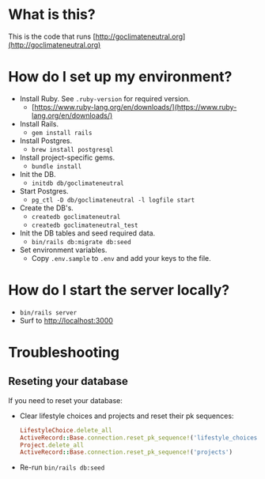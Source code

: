 # What is this?

This is the code that runs [http://goclimateneutral.org](http://goclimateneutral.org)

# How do I set up my environment?

* Install Ruby. See `.ruby-version` for required version.
  * [https://www.ruby-lang.org/en/downloads/](https://www.ruby-lang.org/en/downloads/)
* Install Rails.
  * `gem install rails`
* Install Postgres.
  * `brew install postgresql` 
* Install project-specific gems.
  * `bundle install`  
* Init the DB.
  * `initdb db/goclimateneutral`
* Start Postgres.
  * `pg_ctl -D db/goclimateneutral -l logfile start`
* Create the DB's.
  * `createdb goclimateneutral`
  * `createdb goclimateneutral_test`
* Init the DB tables and seed required data.
  * `bin/rails db:migrate db:seed`
* Set environment variables.
  * Copy `.env.sample` to `.env` and add your keys to the file.

# How do I start the server locally?

* `bin/rails server`
* Surf to [http://localhost:3000](http://localhost:3000)

# Troubleshooting

## Reseting your database

If you need to reset your database:

* Clear lifestyle choices and projects and reset their pk sequences:

  ```ruby
  LifestyleChoice.delete_all
  ActiveRecord::Base.connection.reset_pk_sequence!('lifestyle_choices')
  Project.delete_all
  ActiveRecord::Base.connection.reset_pk_sequence!('projects')
  ```

* Re-run `bin/rails db:seed`
